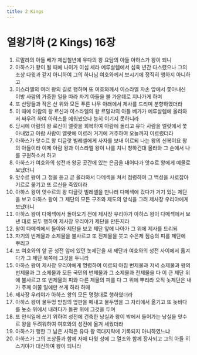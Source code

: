 ```yaml
---
title: 2 Kings
---
```


# 열왕기하 (2 Kings) 16장
1. 르말랴의 아들 베가 제십칠년에 유다의 왕 요담의 아들 아하스가 왕이 되니
1. 아하스가 왕이 될 때에 나이가 이십 세라 예루살렘에서 십육 년간 다스렸으나 그의 조상 다윗과 같지 아니하여 그의 하나님 여호와께서 보시기에 정직히 행하지 아니하고
1. 이스라엘의 여러 왕의 길로 행하며 또 여호와께서 이스라엘 자손 앞에서 쫓아내신 이방 사람의 가증한 일을 따라 자기 아들을 불 가운데로 지나가게 하며
1. 또 산당들과 작은 산 위와 모든 푸른 나무 아래에서 제사를 드리며 분향하였더라
1. 이 때에 아람의 왕 르신과 이스라엘의 왕 르말랴의 아들 베가가 예루살렘에 올라와서 싸우려 하여 아하스를 에워쌌으나 능히 이기지 못하니라
1. 당시에 아람의 왕 르신이 엘랏을 회복하여 아람에 돌리고 유다 사람을 엘랏에서 쫓아내었고 아람 사람이 엘랏에 이르러 거기에 거주하여 오늘까지 이르렀더라
1. 아하스가 앗수르 왕 디글랏 빌레셀에게 사자를 보내 이르되 나는 왕의 신복이요 왕의 아들이라 이제 아람 왕과 이스라엘 왕이 나를 치니 청하건대 올라와 그 손에서 나를 구원하소서 하고
1. 아하스가 여호와의 성전과 왕궁 곳간에 있는 은금을 내어다가 앗수르 왕에게 예물로 보냈더니
1. 앗수르 왕이 그 청을 듣고 곧 올라와서 다메섹을 쳐서 점령하여 그 백성을 사로잡아 기르로 옮기고 또 르신을 죽였더라
1. 아하스 왕이 앗수르의 왕 디글랏 빌레셀을 만나러 다메섹에 갔다가 거기 있는 제단을 보고 아하스 왕이 그 제단의 모든 구조와 제도의 양식을 그려 제사장 우리야에게 보냈더니
1. 아하스 왕이 다메섹에서 돌아오기 전에 제사장 우리야가 아하스 왕이 다메섹에서 보낸 대로 모두 행하여 제사장 우리야가 제단을 만든지라
1. 왕이 다메섹에서 돌아와 제단을 보고 제단 앞에 나아가 그 위에 제사를 드리되
1. 자기의 번제물과 소제물을 불사르고 또 전제물을 붓고 수은제 짐승의 피를 제단에 뿌리고
1. 또 여호와의 앞 곧 성전 앞에 있던 놋제단을 새 제단과 여호와의 성전 사이에서 옮겨다가 그 제단 북쪽에 그것을 두니라
1. 아하스 왕이 제사장 우리야에게 명령하여 이르되 아침 번제물과 저녁 소제물과 왕의 번제물과 그 소제물과 모든 국민의 번제물과 그 소제물과 전제물을 다 이 큰 제단 위에 불사르고 또 번제물의 피와 다른 제물의 피를 다 그 위에 뿌리라 오직 놋제단은 내가 주께 여쭐 일에만 쓰게 하라 하매
1. 제사장 우리야가 아하스 왕의 모든 명령대로 행하였더라
1. 아하스 왕이 물두멍 받침의 옆판을 떼내고 물두멍을 그 자리에서 옮기고 또 놋바다를 놋소 위에서 내려다가 돌판 위에 그것을 두며
1. 또 안식일에 쓰기 위하여 성전에 건축한 낭실과 왕이 밖에서 들어가는 낭실을 앗수르 왕을 두려워하여 여호와의 성전에 옮겨 세웠더라
1. 아하스가 행한 그 남은 사적은 유다 왕 역대지략에 기록되지 아니하였느냐
1. 아하스가 그의 조상들과 함께 자매 다윗 성에 그 열조와 함께 장사되고 그의 아들 히스기야가 대신하여 왕이 되니라